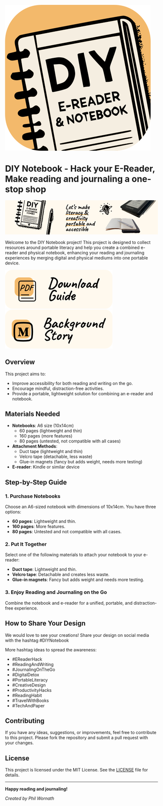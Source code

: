 
![DIY Notebook Logo](logo.svg)

# DIY Notebook - Hack your E-Reader, Make reading and journaling a one-stop shop
![Banner](assets/Banner.png)

Welcome to the DIY Notebook project! This project is designed to collect resources around portable literacy and help you create a combined e-reader and physical notebook, enhancing your reading and journaling experiences by merging digital and physical mediums into one portable device.


<!-- Download guide as PDF: [DIY Notebook Guide](2024_DIYNotebook.pdf) -->
[![image](assets/ButtonDownload.svg)](2024_DIYNotebook.pdf)
[![image](assets/ButtonMedium.svg)](https://medium.com/@philwornath/diy-hack-the-minimum-viable-note-book-14af3ddf46d7)



## Overview

This project aims to:

- Improve accessibility for both reading and writing on the go.
- Encourage mindful, distraction-free activities.
- Provide a portable, lightweight solution for combining an e-reader and notebook.

## Materials Needed

- **Notebooks**: A6 size (10x14cm)
  - 60 pages (lightweight and thin)
  - 160 pages (more features)
  - 80 pages (untested, not compatible with all cases)
- **Attachment Methods**:
  - Duct tape (lightweight and thin)
  - Velcro tape (detachable, less waste)
  - Glue-in magnets (fancy but adds weight, needs more testing)
- **E-reader**: Kindle or similar device

## Step-by-Step Guide

### 1. Purchase Notebooks

Choose an A6-sized notebook with dimensions of 10x14cm. You have three options:
- **60 pages**: Lightweight and thin.
- **160 pages**: More features.
- **80 pages**: Untested and not compatible with all cases.

### 2. Put It Together

Select one of the following materials to attach your notebook to your e-reader:
- **Duct tape**: Lightweight and thin.
- **Velcro tape**: Detachable and creates less waste.
- **Glue-in magnets**: Fancy but adds weight and needs more testing.

### 3. Enjoy Reading and Journaling on the Go

Combine the notebook and e-reader for a unified, portable, and distraction-free experience.

## How to Share Your Design

We would love to see your creations! Share your design on social media with the hashtag #DIYNotebook

More hashtag ideas to spread the awareness:
- #EReaderHack
- #ReadingAndWriting
- #JournalingOnTheGo
- #DigitalDetox
- #PortableLiteracy
- #CreativeDesign
- #ProductivityHacks
- #ReadingHabit
- #TravelWithBooks
- #TechAndPaper

## Contributing

If you have any ideas, suggestions, or improvements, feel free to contribute to this project. Please fork the repository and submit a pull request with your changes.

## License

This project is licensed under the MIT License. See the [LICENSE](LICENSE) file for details.

---

**Happy reading and journaling!**

*Created by Phil Wornath*
